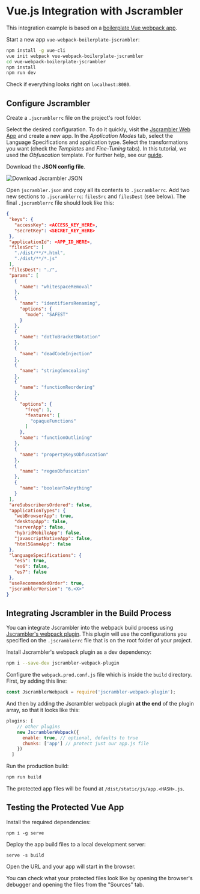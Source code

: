 # Vue.js Integration with Jscrambler

This integration example is based on a [boilerplate Vue webpack app](https://vuejs-templates.github.io/webpack/).

Start a new app `vue-webpack-boilerplate-jscrambler`:

```bash
npm install -g vue-cli
vue init webpack vue-webpack-boilerplate-jscrambler
cd vue-webpack-boilerplate-jscrambler
npm install
npm run dev
```

Check if everything looks right on `localhost:8080`.

## Configure Jscrambler

Create a `.jscramblerrc` file on the project's root folder.

Select the desired configuration. To do it quickly, visit the [Jscrambler Web App](https://app.jscrambler.com/dashboard) and create a new app. In the *Application Modes* tab, select the Language Specifications and application type. Select the transformations you want (check the *Templates* and *Fine-Tuning* tabs). In this tutorial, we used the *Obfuscation* template. For further help, see our [guide](https://blog.jscrambler.com/jscrambler-101-how-to-use-the-cli/).

Download the **JSON config file**.

![Download Jscrambler JSON](https://blog.jscrambler.com/content/images/2018/08/jscrambler-101-first-use-download-json.png)

Open `jscrambler.json` and copy all its contents to `.jscramblerrc`. Add two new sections to `.jscramblerrc`: `filesSrc` and `filesDest` (see below). The final `.jscramblerrc` file should look like this: 

```json
{
 "keys": {
   "accessKey": <ACCESS_KEY_HERE>,
   "secretKey": <SECRET_KEY_HERE>
 },
 "applicationId": <APP_ID_HERE>,
 "filesSrc": [
   "./dist/**/*.html",
   "./dist/**/*.js"
 ],
 "filesDest": "./",
 "params": [
   {
     "name": "whitespaceRemoval"
   },
   {
     "name": "identifiersRenaming",
     "options": {
       "mode": "SAFEST"
     }
   },
   {
     "name": "dotToBracketNotation"
   },
   {
     "name": "deadCodeInjection"
   },
   {
     "name": "stringConcealing"
   },
   {
     "name": "functionReordering"
   },
   {
     "options": {
       "freq": 1,
       "features": [
         "opaqueFunctions"
       ]
     },
     "name": "functionOutlining"
   },
   {
     "name": "propertyKeysObfuscation"
   },
   {
     "name": "regexObfuscation"
   },
   {
     "name": "booleanToAnything"
   }
 ],
 "areSubscribersOrdered": false,
 "applicationTypes": {
   "webBrowserApp": true,
   "desktopApp": false,
   "serverApp": false,
   "hybridMobileApp": false,
   "javascriptNativeApp": false,
   "html5GameApp": false
 },
 "languageSpecifications": {
   "es5": true,
   "es6": false,
   "es7": false
 },
 "useRecommendedOrder": true,
 "jscramblerVersion": "6.<X>"
}
```

## Integrating Jscrambler in the Build Process

You can integrate Jscrambler into the webpack build process using [Jscrambler's webpack plugin](https://github.com/jscrambler/jscrambler/tree/master/packages/jscrambler-webpack-plugin). This plugin will use the configurations you specified on the `.jscramblerrc` file that is on the root folder of your project.

Install Jscrambler's webpack plugin as a dev dependency:

```bash
npm i --save-dev jscrambler-webpack-plugin
```

Configure the `webpack.prod.conf.js` file which is inside the `build` directory. First, by adding this line:

```javascript
const JscramblerWebpack = require('jscrambler-webpack-plugin');
```

And then by adding the Jscrambler webpack plugin **at the end** of the plugin array, so that it looks like this:

```javascript
plugins: [
    // other plugins
    new JscramblerWebpack({
      enable: true, // optional, defaults to true
      chunks: ['app'] // protect just our app.js file
    })
  ]
```

Run the production build:

```bash
npm run build
```

The protected app files will be found at `/dist/static/js/app.<HASH>.js`.

## Testing the Protected Vue App

Install the required dependencies:

```
npm i -g serve
```

Deploy the app build files to a local development server:

```
serve -s build
```

Open the URL and your app will start in the browser.

You can check what your protected files look like by opening the browser's debugger and opening the files from the "Sources" tab.